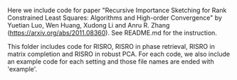 Here we include code for paper "Recursive Importance Sketching for Rank Constrained Least Squares: Algorithms and High-order Convergence" by Yuetian Luo, Wen Huang, Xudong Li and Anru R. Zhang (https://arxiv.org/abs/2011.08360). See README.md for the instruction.


This folder includes code for RISRO, RISRO in phase retrieval, RISRO in matrix completion and RISRO in robust PCA. For each code, we also include an example code for each setting and those file names are ended with 'example'.



